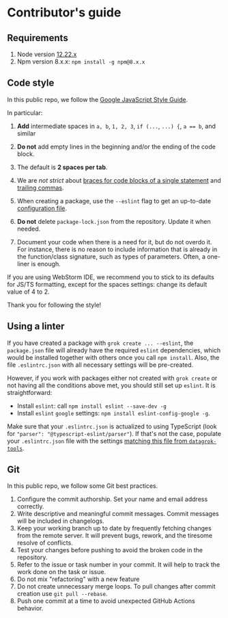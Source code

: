 # Contributor's guide

## Requirements

1. Node version [12.22.x](https://nodejs.org/dist/v12.22.7/)
2. Npm version 8.x.x: `npm install -g npm@8.x.x`

## Code style

In this public repo, we follow the [Google JavaScript Style Guide](https://google.github.io/styleguide/jsguide.html).

In particular:

1. **Add** intermediate spaces in `a, b`, `1, 2, 3`, `if (...`, `...) {`, `a == b`, and similar

2. **Do not** add empty lines in the beginning and/or the ending of the code block.

3. The default is **2 spaces per tab**.

4. We are *not strict*
   about [braces for code blocks of a single statement](https://google.github.io/styleguide/jsguide.html#formatting-braces-all)
   and [trailing commas](https://google.github.io/styleguide/jsguide.html#features-arrays-trailing-comma).

5. When creating a package, use the `--eslint` flag to get an
   up-to-date [configuration file](https://github.com/datagrok-ai/public/blob/master/tools/package-template/.eslintrc.json).

6. **Do not** delete `package-lock.json` from the repository. Update it when needed.

7. Document your code when there is a need for it, but do not overdo it. For instance,
   there is no reason to include information that is already in the function/class signature,
   such as types of parameters. Often, a one-liner is enough.

If you are using WebStorm IDE, we recommend you to stick to its defaults for JS/TS formatting, except for the spaces
settings: change its default value of 4 to 2.

Thank you for following the style!

## Using a linter

If you have created a package with `grok create ... --eslint`, the `package.json` file will already have the
required `eslint` dependencies, which would be installed together with others once you call `npm install`. Also, the
file `.eslintrc.json` with all necessary settings will be pre-created.

However, if you work with packages either not created with `grok create` or not having all the conditions above met, you
should still set up `eslint`. It is straightforward:

* Install `eslint`: call `npm install eslint --save-dev -g`
* Install `eslint` `google` settings: `npm install eslint-config-google -g`.

Make sure that your `.eslintrc.json` is actualized to using TypeScript (look
for `"parser": "@typescript-eslint/parser"`). If that's not the case, populate your `.eslintrc.json` file with the
settings
[matching this file from `datagrok-tools`]().

## Git

In this public repo, we follow some Git best practices.

1. Configure the commit authorship. Set your name and email address correctly.
2. Write descriptive and meaningful commit messages. Commit messages will be included in changelogs.
3. Keep your working branch up to date by frequently fetching changes from the remote server. It will prevent bugs,
   rework, and the tiresome resolve of conflicts.
4. Test your changes before pushing to avoid the broken code in the repository.
5. Refer to the issue or task number in your commit. It will help to track the work done on the task or issue.
6. Do not mix "refactoring" with a new feature
7. Do not create unnecessary merge loops. To pull changes after commit creation use `git pull --rebase`.
8. Push one commit at a time to avoid unexpected GitHub Actions behavior.

